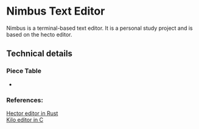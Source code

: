 # Nimbus Text Editor

Nimbus is a terminal-based text editor. It is a personal study project and is based on the hecto editor.

## Technical details

### Piece Table
-

### References:
[Hector editor in Rust](https://www.flenker.blog/hecto/)  
[Kilo editor in C](https://viewsourcecode.org/snaptoken/kilo/index.html)
